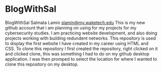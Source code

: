 # BlogWithSal
 BlogWithSal
Salmata Lamin slamin@my.waketech.edu 
This is my new github account that i am planning on using for my projects for my cybersecurity studies. I am practicing website development, and also doing projects working with building redundent networks.
This repository is used to display the first website I have created in my career using HTML and CSS.
To clone this repository I first created the repository, right clicked on it and clicked clone, this was something I had to do on my github desktop application. I was then promped to select the location for where I wanted to clone this repository on my desktop.
